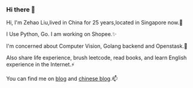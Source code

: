 ### Hi there 👋

<!--
**liuzehao/liuzehao** is a ✨ _special_ ✨ repository because its `README.md` (this file) appears on your GitHub profile.

Here are some ideas to get you started:

- 🔭 I’m currently working on ...
- 🌱 I’m currently learning ...
- 👯 I’m looking to collaborate on ...
- 🤔 I’m looking for help with ...
- 💬 Ask me about ...
- 📫 How to reach me: ...
- 😄 Pronouns: ...
- ⚡ Fun fact: ...
-->
Hi, I'm Zehao Liu,lived in China for 25 years,located in Singapore now.🔭

I Use Python, Go. I am working on Shopee.✨

I'm concerned about Computer Vision, Golang backend and Openstask.🌱

Also share life experience, brush leetcode, read books, and learn English experience in the Internet.⚡

You can find me on [blog](liuzehao.github.io) and [chinese blog](https://blog.csdn.net/liu506039293).📫
